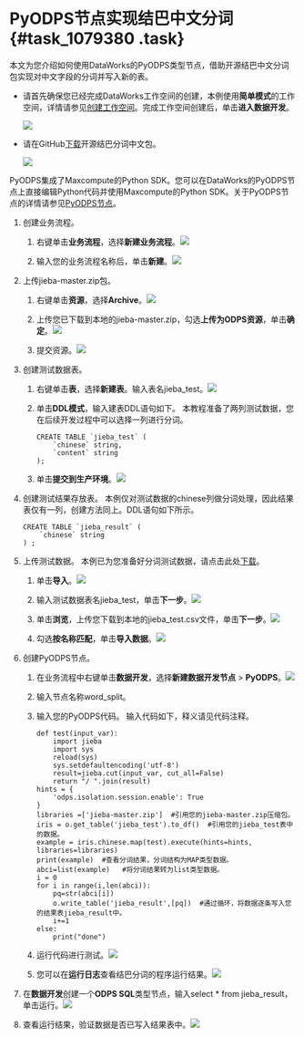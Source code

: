 # PyODPS节点实现结巴中文分词 {#task_1079380 .task}

本文为您介绍如何使用DataWorks的PyODPS类型节点，借助开源结巴中文分词包实现对中文字段的分词并写入新的表。

-   请首先确保您已经完成DataWorks工作空间的创建，本例使用**简单模式**的工作空间，详情请参见[创建工作空间](../../../../cn.zh-CN/准备工作/管理员使用云账号/创建工作空间.md#)。完成工作空间创建后，单击**进入数据开发**。

    ![](http://static-aliyun-doc.oss-cn-hangzhou.aliyuncs.com/assets/img/868788/156274969351113_zh-CN.png)

-   请在GitHub[下载](https://github.com/fxsjy/jieba)开源结巴分词中文包。

    ![](http://static-aliyun-doc.oss-cn-hangzhou.aliyuncs.com/assets/img/868788/156274969351112_zh-CN.png)


PyODPS集成了Maxcompute的Python SDK。您可以在DataWorks的PyODPS节点上直接编辑Python代码并使用Maxcompute的Python SDK。关于PyODPS节点的详情请参见[PyODPS节点](../../../../cn.zh-CN/使用指南/数据开发/节点类型/PyODPS节点.md#)。

1.  创建业务流程。 
    1.  右键单击**业务流程**，选择**新建业务流程**。![](http://static-aliyun-doc.oss-cn-hangzhou.aliyuncs.com/assets/img/868788/156274969351114_zh-CN.png)


    2.  输入您的业务流程名称后，单击**新建**。![](http://static-aliyun-doc.oss-cn-hangzhou.aliyuncs.com/assets/img/868788/156274969351115_zh-CN.png)


2.  上传jieba-master.zip包。 
    1.  右键单击**资源**，选择**Archive**。![](http://static-aliyun-doc.oss-cn-hangzhou.aliyuncs.com/assets/img/868788/156274969451121_zh-CN.png)


    2.  上传您已下载到本地的jieba-master.zip，勾选**上传为ODPS资源**，单击**确定**。![](http://static-aliyun-doc.oss-cn-hangzhou.aliyuncs.com/assets/img/868788/156274969451122_zh-CN.png)


    3.  提交资源。![](http://static-aliyun-doc.oss-cn-hangzhou.aliyuncs.com/assets/img/868788/156274969451211_zh-CN.png)


3.  创建测试数据表。 
    1.  右键单击**表**，选择**新建表**。输入表名jieba\_test。![](http://static-aliyun-doc.oss-cn-hangzhou.aliyuncs.com/assets/img/868788/156274969451124_zh-CN.png)


    2.  单击**DDL模式**，输入建表DDL语句如下。 本教程准备了两列测试数据，您在后续开发过程中可以选择一列进行分词。

        ``` {#codeblock_ruk_28g_nht}
        CREATE TABLE `jieba_test` (
            `chinese` string,
            `content` string
        );
        ```

    3.  单击**提交到生产环境**。![](http://static-aliyun-doc.oss-cn-hangzhou.aliyuncs.com/assets/img/868788/156274969451128_zh-CN.png)


4.  创建测试结果存放表。 本例仅对测试数据的chinese列做分词处理，因此结果表仅有一列，创建方法同上。DDL语句如下所示。

    ``` {#codeblock_t3s_ia1_64l}
    CREATE TABLE `jieba_result` (
        `chinese` string
    ) ;
    ```

5.  上传测试数据。 本例已为您准备好分词测试数据，请点击此处[下载](http://docs-aliyun.cn-hangzhou.oss.aliyun-inc.com/assets/attach/124882/cn_zh/1562725154626/jieba_test.csv)。
    1.  单击**导入**。![](http://static-aliyun-doc.oss-cn-hangzhou.aliyuncs.com/assets/img/868788/156274969551152_zh-CN.png)


    2.  输入测试数据表名jieba\_test，单击**下一步**。![](http://static-aliyun-doc.oss-cn-hangzhou.aliyuncs.com/assets/img/868788/156274969551153_zh-CN.png)


    3.  单击**浏览**，上传您下载到本地的jieba\_test.csv文件，单击**下一步**。![](http://static-aliyun-doc.oss-cn-hangzhou.aliyuncs.com/assets/img/868788/156274969551154_zh-CN.png)


    4.  勾选**按名称匹配**，单击**导入数据**。![](http://static-aliyun-doc.oss-cn-hangzhou.aliyuncs.com/assets/img/868788/156274969551155_zh-CN.png)


6.  创建PyODPS节点。 
    1.  在业务流程中右键单击**数据开发**，选择**新建数据开发节点** \> **PyODPS**。![](http://static-aliyun-doc.oss-cn-hangzhou.aliyuncs.com/assets/img/868788/156274969551205_zh-CN.png)


    2.  输入节点名称word\_split。
    3.  输入您的PyODPS代码。 输入代码如下，释义请见代码注释。

        ``` {#codeblock_l9x_n4s_c5e .language-python}
        def test(input_var):
            import jieba
            import sys
            reload(sys)
            sys.setdefaultencoding('utf-8')
            result=jieba.cut(input_var, cut_all=False)
            return "/ ".join(result)
        hints = {
            'odps.isolation.session.enable': True
        }
        libraries =['jieba-master.zip']  #引用您的jieba-master.zip压缩包。
        iris = o.get_table('jieba_test').to_df()  #引用您的jieba_test表中的数据。
        example = iris.chinese.map(test).execute(hints=hints, libraries=libraries)
        print(example)  #查看分词结果，分词结构为MAP类型数据。
        abci=list(example)   #将分词结果转为list类型数据。
        i = 0
        for i in range(i,len(abci)):
            pq=str(abci[i])
            o.write_table('jieba_result',[pq])  #通过循环，将数据逐条写入您的结果表jieba_result中。
            i+=1
        else:
            print("done")
        ```

    4.  运行代码进行测试。![](http://static-aliyun-doc.oss-cn-hangzhou.aliyuncs.com/assets/img/868788/156274969651216_zh-CN.png)


    5.  您可以在**运行日志**查看结巴分词的程序运行结果。![](http://static-aliyun-doc.oss-cn-hangzhou.aliyuncs.com/assets/img/868788/156274969651217_zh-CN.png)


7.  在**数据开发**创建一个**ODPS SQL**类型节点，输入select \* from jieba\_result，单击运行。![](http://static-aliyun-doc.oss-cn-hangzhou.aliyuncs.com/assets/img/868788/156274969651218_zh-CN.png)


8.  查看运行结果，验证数据是否已写入结果表中。![](http://static-aliyun-doc.oss-cn-hangzhou.aliyuncs.com/assets/img/868788/156274969651219_zh-CN.png)



